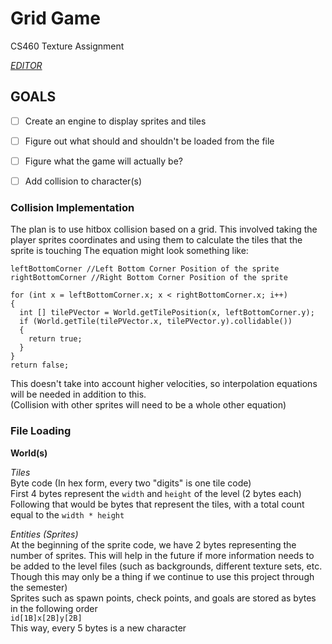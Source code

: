 # Grid Game
CS460 Texture Assignment

*[EDITOR](https://jsfiddle.net/ShaneCBA/zb36hqc4/101/)*


## GOALS
 - [ ] Create an engine to display sprites and tiles
 - [ ] Figure out what should and shouldn't be loaded from the file
 - [ ] Figure what the game will actually be?
 - [ ] Add collision to character(s)
 

### Collision Implementation
The plan is to use hitbox collision based on a grid.
This involved taking the player sprites coordinates and using them to calculate the tiles that the sprite is touching
The equation might look something like:
```
leftBottomCorner //Left Bottom Corner Position of the sprite
rightBottomCorner //Right Bottom Corner Position of the sprite

for (int x = leftBottomCorner.x; x < rightBottomCorner.x; i++)
{
  int [] tilePVector = World.getTilePosition(x, leftBottomCorner.y);
  if (World.getTile(tilePVector.x, tilePVector.y).collidable())
  {
    return true;
  }
}
return false;
```
This doesn't take into account higher velocities, so interpolation equations will be needed in addition to this.  
(Collision with other sprites will need to be a whole other equation)

### File Loading
**World(s)**  
  
*Tiles*  
Byte code (In hex form, every two "digits" is one tile code)  
First 4 bytes represent the `width` and `height` of the level (2 bytes each)  
Following that would be bytes that represent the tiles, with a total count equal to the `width * height`  
  
*Entities (Sprites)*  
At the beginning of the sprite code, we have 2 bytes representing the number of sprites. This will help in the future if more information needs to be added to the level files (such as backgrounds, different texture sets, etc. Though this may only be a thing if we continue to use this project through the semester)  
Sprites such as spawn points, check points, and goals are stored as bytes in the following order  
`id[1B]x[2B]y[2B]`  
This way, every 5 bytes is a new character